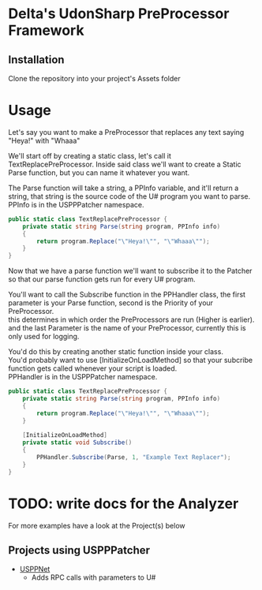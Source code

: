 ﻿# Delta's UdonSharp PreProcessor Framework

## Installation
Clone the repository into your project's Assets folder



# Usage
Let's say you want to make a PreProcessor that replaces any text saying "Heya!" with "Whaaa"

We'll start off by creating a static class, let's call it TextReplacePreProcessor.
Inside said class we'll want to create a Static Parse function, but you can name it whatever you want.

The Parse function will take a string, a PPInfo variable, and it'll return a string, that string is the source code of the U# program you want to parse. \
PPInfo is in the USPPPatcher namespace.
```c#
public static class TextReplacePreProcessor {
    private static string Parse(string program, PPInfo info)
    { 
        return program.Replace("\"Heya!\"", "\"Whaaa\"");
    }
}
```

Now that we have a parse function we'll want to subscribe it to the Patcher so that our parse function gets run for every U# program.

You'll want to call the Subscribe function in the PPHandler class, the first parameter is your Parse function, second is the Priority of your PreProcessor. \
this determines in which order the PreProcessors are run (Higher is earlier). \
and the last Parameter is the name of your PreProcessor, currently this is only used for logging.

You'd do this by creating another static function inside your class. \
You'd probably want to use [InitializeOnLoadMethod] so that your subcribe function gets called whenever your script is loaded. \
PPHandler is in the USPPPatcher namespace.
```c#
public static class TextReplacePreProcessor {
    private static string Parse(string program, PPInfo info)
    { 
        return program.Replace("\"Heya!\"", "\"Whaaa\"");
    }
    
    [InitializeOnLoadMethod]
    private static void Subscribe()
    {
        PPHandler.Subscribe(Parse, 1, "Example Text Replacer");
    }
}
```

# TODO: write docs for the Analyzer

For more examples have a look at the Project(s) below

## Projects using USPPPatcher
- [USPPNet](https://github.com/DeltaNeverUsed/USPPNet)
  - Adds RPC calls with parameters to U#
